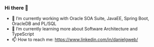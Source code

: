 ### Hi there 👋

- 🔭 I’m currently working with Oracle SOA Suite, JavaEE, Spring Boot, OracleDB and PL/SQL
- 🌱 I’m currently learning more about Software Architecture and TypeScript
- 📫 How to reach me: https://www.linkedin.com/in/danielgweb/
